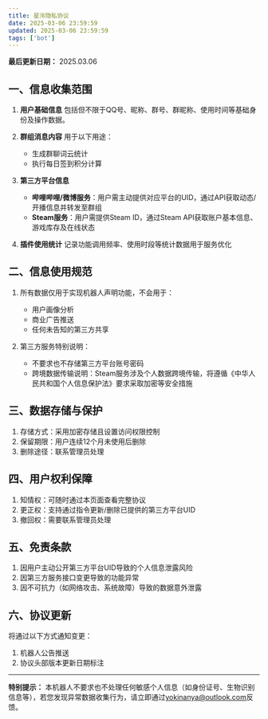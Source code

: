 ```yaml
---
title: 星泠隐私协议
date: 2025-03-06 23:59:59
updated: 2025-03-06 23:59:59
tags: ['bot']
---
```


**最后更新日期：** 2025.03.06

## 一、信息收集范围
1. **用户基础信息**
   包括但不限于QQ号、昵称、群号、群昵称、使用时间等基础身份及操作数据。

2. **群组消息内容**
   用于以下用途：
   - 生成群聊词云统计
   - 执行每日签到积分计算

3. **第三方平台信息**
   - **哔哩哔哩/微博服务**：用户需主动提供对应平台的UID，通过API获取动态/开播信息并转发至群组
   - **Steam服务**：用户需提供Steam ID，通过Steam API获取账户基本信息、游戏库存及在线状态

4. **插件使用统计**
   记录功能调用频率、使用时段等统计数据用于服务优化

## 二、信息使用规范
1. 所有数据仅用于实现机器人声明功能，不会用于：
   - 用户画像分析
   - 商业广告推送
   - 任何未告知的第三方共享

2. 第三方服务特别说明：
   - 不要求也不存储第三方平台账号密码
   - 跨境数据传输说明：Steam服务涉及个人数据跨境传输，将遵循《中华人民共和国个人信息保护法》要求采取加密等安全措施

## 三、数据存储与保护
1. 存储方式：采用加密存储且设置访问权限控制
2. 保留期限：用户连续12个月未使用后删除
3. 删除途径：联系管理员处理

## 四、用户权利保障
1. 知情权：可随时通过本页面查看完整协议
2. 更正权：支持通过指令更新/删除已提供的第三方平台UID
3. 撤回权：需要联系管理员处理

## 五、免责条款
1. 因用户主动公开第三方平台UID导致的个人信息泄露风险
2. 因第三方服务接口变更导致的功能异常
3. 因不可抗力（如网络攻击、系统故障）导致的数据意外泄露

## 六、协议更新
将通过以下方式通知变更：
1. 机器人公告推送
2. 协议头部版本更新日期标注

---

**特别提示：**
本机器人不要求也不处理任何敏感个人信息（如身份证号、生物识别信息等），若您发现异常数据收集行为，请立即通过[yokinanya@outlook.com](mailto:yokinanya@outlook.com)反馈。